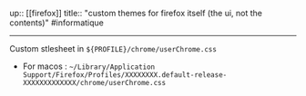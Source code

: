 up:: [[firefox]]
title:: "custom themes for firefox itself (the ui, not the contents)"
#informatique 

---

Custom stlesheet in `${PROFILE}/chrome/userChrome.css`
 - For macos : `~/Library/Application Support/Firefox/Profiles/XXXXXXXX.default-release-XXXXXXXXXXXXX/chrome/userChrome.css`

